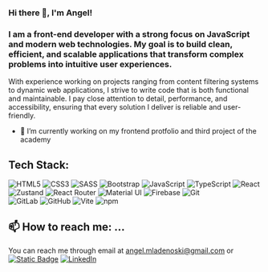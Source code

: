 ### Hi there 👋, I'm Angel!

### I am a front-end developer with a strong focus on JavaScript and modern web technologies. My goal is to build clean, efficient, and scalable applications that transform complex problems into intuitive user experiences.

With experience working on projects ranging from content filtering systems to dynamic web applications, I strive to write code that is both functional and maintainable. I pay close attention to detail, performance, and accessibility, ensuring that every solution I deliver is reliable and user-friendly.

- 🔭 I’m currently working on my frontend protfolio and third project of the academy

## Tech Stack:
![HTML5](https://img.shields.io/badge/html5-%23E34F26.svg?style=for-the-badge&logo=html5&logoColor=white)
![CSS3](https://img.shields.io/badge/css3-%231572B6.svg?style=for-the-badge&logo=css3&logoColor=white)
![SASS](https://img.shields.io/badge/SASS-hotpink.svg?style=for-the-badge&logo=SASS&logoColor=white)
![Bootstrap](https://img.shields.io/badge/bootstrap-%238511FA.svg?style=for-the-badge&logo=bootstrap&logoColor=white)
![JavaScript](https://img.shields.io/badge/javascript-%23323330.svg?style=for-the-badge&logo=javascript&logoColor=%23F7DF1E)
![TypeScript](https://img.shields.io/badge/TypeScript-blue?style=for-the-badge&logo=typescript&logoColor=white)
![React](https://img.shields.io/badge/react-%2320232a.svg?style=for-the-badge&logo=react&logoColor=%2361DAFB)
![Zustand](https://img.shields.io/badge/zustand-000000?style=for-the-badge&logo=zustand&logoColor=white)
![React Router](https://img.shields.io/badge/react%20router-CA4245?style=for-the-badge&logo=react-router&logoColor=white)
![Material UI](https://img.shields.io/badge/MUI-007FFF?style=for-the-badge&logo=mui&logoColor=white)
![Firebase](https://img.shields.io/badge/firebase-FFCA28?style=for-the-badge&logo=firebase&logoColor=black)
![Git](https://img.shields.io/badge/git-%23F05033.svg?style=for-the-badge&logo=git&logoColor=white)  
![GitLab](https://img.shields.io/badge/gitlab-%23181717.svg?style=for-the-badge&logo=gitlab&logoColor=white)
![GitHub](https://img.shields.io/badge/github-%23121011.svg?style=for-the-badge&logo=github&logoColor=white)
![Vite](https://img.shields.io/badge/vite-646CFF?style=for-the-badge&logo=vite&logoColor=white)
![npm](https://img.shields.io/badge/npm-CB3837?style=for-the-badge&logo=npm&logoColor=white)

## 📫 How to reach me: ...
You can reach me through email at angel.mladenoski@gmail.com or
  [![Static Badge](https://img.shields.io/badge/GitHub-white?style=flat&logo=github&logoColor=black&logoSize=auto&labelColor=white&color=white&cacheSeconds=3600&link=https%3A%2F%2Fgithub.com%2Fmakedonkatochevska)](https://github.com/angellm96)
  [![LinkedIn](https://img.shields.io/badge/LinkedIn-%230077B5.svg?logo=linkedin&logoColor=white)](https://www.linkedin.com/in/angel-mladenoski-46a27330a/)
